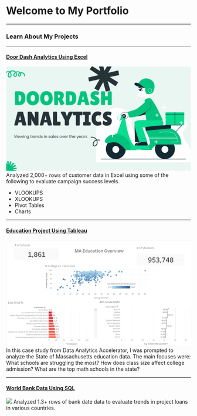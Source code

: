 # Welcome to My Portfolio

---

### Learn About My Projects

---
#### [Door Dash Analytics Using Excel](https://www.linkedin.com/pulse/analyzing-trends-doordash-sales-jazmin-hernandez-ms--ljx0c/?trackingId=WvKMDucwS2GCu7mTcAyUPg%3D%3D)
[<img src="images/service.png?raw=true"/>](https://www.linkedin.com/pulse/what-i-learned-21-days-data-avery-smith)
Analyzed 2,000+ rows of customer data in Excel using some of the following to evaluate campaign success levels. 
- VLOOKUPS
- XLOOKUPS
- Pivot Tables
- Charts 

---
#### [Education Project Using Tableau](https://www.loom.com/share/02a9435ee5584878b57deaa4c9c137d2?sid=36b779d3-8bb3-452a-9008-dc4253a0aaee)
[<img src="images/Tableau Project.png?raw=true"/>](https://www.loom.com/share/02a9435ee5584878b57deaa4c9c137d2?sid=36b779d3-8bb3-452a-9008-dc4253a0aaee)
In this case study from Data Analytics Accelerator, I was prompted to analyze the State of Massachusetts education data. The main focuses were:
What schools are struggling the most?
How does class size affect college admission?
What are the top math schools in the state? 

---
#### [World Bank Data Using SQL](https://www.linkedin.com/feed/update/urn:li:activity:7217646616185380864/)
[<img src="images/images/travel the world (1).png?raw=true"/>](https://www.linkedin.com/pulse/what-i-learned-21-days-data-avery-smith)
Analyzed 1.3+ rows of bank date data to evaluate trends in project loans in various countries.  




